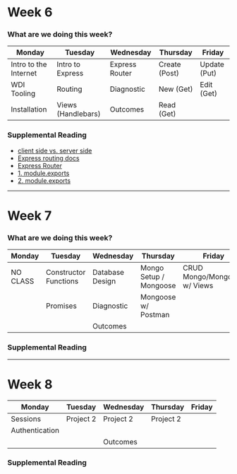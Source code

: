 # Week 6

### What are we doing this week?

| Monday                | Tuesday             | Wednesday         | Thursday            | Friday      |
|-----------------------|---------------------|------------------ |---------------------|-------------|
| Intro to the Internet | Intro to Express    | Express Router    | Create (Post)       | Update (Put)|
| WDI Tooling           | Routing             | Diagnostic        | New (Get)           | Edit (Get)  |
| Installation          | Views (Handlebars)  | Outcomes          | Read (Get)          |             |

### Supplemental Reading

- [client side vs. server side ](https://spin.atomicobject.com/2015/04/06/web-app-client-side-server-side/)
- [Express routing docs](https://expressjs.com/en/guide/routing.html)
- [Express Router](https://scotch.io/tutorials/keeping-api-routing-clean-using-express-routers)
- [1. module.exports](http://openmymind.net/2012/2/3/Node-Require-and-Exports/)
- [2. module.exports](https://www.sitepoint.com/understanding-module-exports-exports-node-js/)

---
# Week 7

### What are we doing this week?

| Monday   | Tuesday               | Wednesday       | Thursday               | Friday                       |
|----------|-----------------------|-----------------|------------------------|------------------------------|
| NO CLASS | Constructor Functions | Database Design | Mongo Setup / Mongoose | CRUD Mongo/Mongoose w/ Views |
|          | Promises              | Diagnostic      | Mongoose w/ Postman    |                              |
|          |                       | Outcomes        |                        |                              |

### Supplemental Reading

---

# Week 8

| Monday         | Tuesday   | Wednesday | Thursday  | Friday |
|----------------|-----------|-----------|-----------|--------|
| Sessions       | Project 2 | Project 2 | Project 2 |        |
| Authentication |           |           |           |        |
|                |           | Outcomes  |           |        |

### Supplemental Reading
